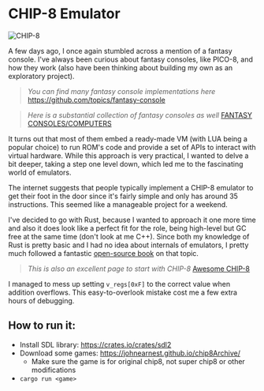 # CHIP-8 Emulator

![CHIP-8](https://github.com/alexfedosov/CHIP-8/assets/919187/24032844-fa0f-40fc-9e96-54670b488558)


A few days ago, I once again stumbled across a mention of a fantasy console. I've always been curious about fantasy consoles, like PICO-8, and how they work (also have been thinking about building my own as an exploratory project). 

> *You can find many fantasy console implementations here* 
> https://github.com/topics/fantasy-console

> *Here is a substantial collection of fantasy consoles as well*
> [FANTASY CONSOLES/COMPUTERS](https://paladin-t.github.io/fantasy/)

It turns out that most of them embed a ready-made VM (with LUA being a popular choice) to run ROM's code and provide a set of APIs to interact with virtual hardware. While this approach is very practical, I wanted to delve a bit deeper, taking a step one level down, which led me to the fascinating world of emulators. 

The internet suggests that people typically implement a CHIP-8 emulator to get their foot in the door since it's fairly simple and only has around 35 instructions. This seemed like a manageable project for a weekend. 

I've decided to go with Rust, because I wanted to approach it one more time and also it does look like a perfect fit for the role, being high-level but GC free at the same time (don't look at me C++). Since both my knowledge of Rust is pretty basic and I had no idea about internals of emulators, I pretty much followed a fantastic [open-source book](https://github.com/aquova/chip8-book) on that topic.

> *This is also an excellent page to start with CHIP-8*
> [Awesome CHIP-8](https://chip-8.github.io/links/)

I managed to mess up setting `v_regs[0xF]` to the correct value when addition overflows. This easy-to-overlook mistake cost me a few extra hours of debugging.


## How to run it:

- Install SDL library: https://crates.io/crates/sdl2
- Download some games: https://johnearnest.github.io/chip8Archive/
	+ Make sure the game is for original chip8, not super chip8 or other modifications
- `cargo run <game>`
